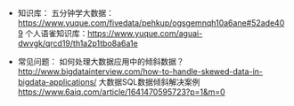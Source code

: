 * 知识库：
  五分钟学大数据：https://www.yuque.com/fivedata/pehkup/ogsgemnqh10a6ane#52ade409
  个人语雀知识库：https://www.yuque.com/aguai-dwvgk/qrcd19/th1a2p1tbo8a6a1e


* 常见问题：
  如何处理大数据应用中的倾斜数据？http://www.bigdatainterview.com/how-to-handle-skewed-data-in-bigdata-applications/
  大数据SQL数据倾斜解决案例 https://www.6aiq.com/article/1641470595723?p=1&m=0
